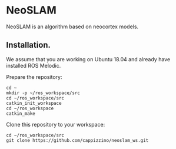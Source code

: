 # NeoSLAM
NeoSLAM is an algorithm based on neocortex models.

## Installation. ## 

We assume that you are working on Ubuntu 18.04 and already have installed ROS Melodic.

Prepare the repository:

```
cd ~
mkdir -p ~/ros_workspace/src
cd ~/ros_workspace/src
catkin_init_workspace
cd ~/ros_workspace
catkin_make
```

Clone this repository to your workspace:

```
cd ~/ros_workspace/src
git clone https://github.com/cappizzino/neoslam_ws.git
```
